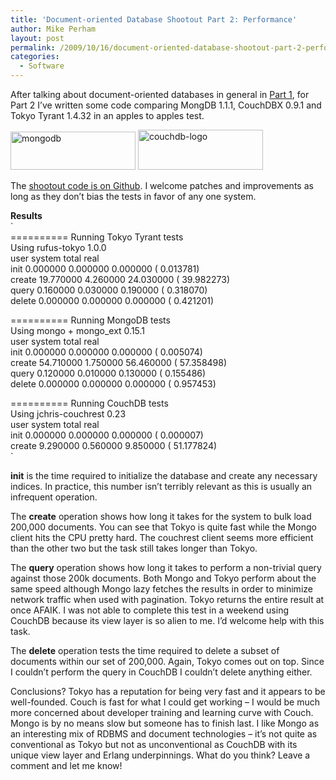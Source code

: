 ```yaml
---
title: 'Document-oriented Database Shootout Part 2: Performance'
author: Mike Perham
layout: post
permalink: /2009/10/16/document-oriented-database-shootout-part-2-performance/
categories:
  - Software
---
```

After talking about document-oriented databases in general in [Part 1][1], for Part 2 I&#8217;ve written some code comparing MongDB 1.1.1, CouchDBX 0.9.1 and Tokyo Tyrant 1.4.32 in an apples to apples test.

[<img src="http://www.mikeperham.com/wp-content/uploads/2009/10/mongodb.png" alt="mongodb" title="mongodb" width="200" height="61" class="" />][2]&nbsp;[<img src="http://www.mikeperham.com/wp-content/uploads/2009/10/couchdb-logo2.png" alt="couchdb-logo" title="couchdb-logo" width="200" height="64" class="" />][3]

The [shootout code is on Github][4]. I welcome patches and improvements as long as they don&#8217;t bias the tests in favor of any one system.

**Results**  
`<br />
========== Running Tokyo Tyrant tests<br />
Using rufus-tokyo 1.0.0<br />
                user     system      total        real<br />
init        0.000000   0.000000   0.000000 (  0.013781)<br />
create     19.770000   4.260000  24.030000 ( 39.982273)<br />
query       0.160000   0.030000   0.190000 (  0.318070)<br />
delete      0.000000   0.000000   0.000000 (  0.421201)</p>
<p>========== Running MongoDB tests<br />
Using mongo + mongo_ext 0.15.1<br />
                user     system      total        real<br />
init        0.000000   0.000000   0.000000 (  0.005074)<br />
create     54.710000   1.750000  56.460000 ( 57.358498)<br />
query       0.120000   0.010000   0.130000 (  0.155486)<br />
delete      0.000000   0.000000   0.000000 (  0.957453)</p>
<p>========== Running CouchDB tests<br />
Using jchris-couchrest 0.23<br />
                user     system      total        real<br />
init        0.000000   0.000000   0.000000 (  0.000007)<br />
create      9.290000   0.560000   9.850000 ( 51.177824)<br />
`

**init** is the time required to initialize the database and create any necessary indices. In practice, this number isn&#8217;t terribly relevant as this is usually an infrequent operation.

The **create** operation shows how long it takes for the system to bulk load 200,000 documents. You can see that Tokyo is quite fast while the Mongo client hits the CPU pretty hard. The couchrest client seems more efficient than the other two but the task still takes longer than Tokyo.

The **query** operation shows how long it takes to perform a non-trivial query against those 200k documents. Both Mongo and Tokyo perform about the same speed although Mongo lazy fetches the results in order to minimize network traffic when used with pagination. Tokyo returns the entire result at once AFAIK. I was not able to complete this test in a weekend using CouchDB because its view layer is so alien to me. I&#8217;d welcome help with this task.

The **delete** operation tests the time required to delete a subset of documents within our set of 200,000. Again, Tokyo comes out on top. Since I couldn&#8217;t perform the query in CouchDB I couldn&#8217;t delete anything either.

Conclusions? Tokyo has a reputation for being very fast and it appears to be well-founded. Couch is fast for what I could get working &#8211; I would be much more concerned about developer training and learning curve with Couch. Mongo is by no means slow but someone has to finish last. I like Mongo as an interesting mix of RDBMS and document technologies &#8211; it&#8217;s not quite as conventional as Tokyo but not as unconventional as CouchDB with its unique view layer and Erlang underpinnings. What do you think? Leave a comment and let me know!

 [1]: http://www.mikeperham.com/2009/09/01/comparing-document-oriented-databases/
 [2]: http://www.mongodb.org
 [3]: http://couchdb.apache.org
 [4]: http://github.com/mperham/docdb_shootout